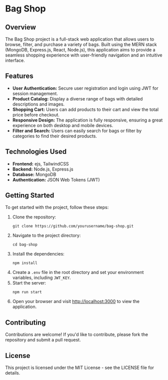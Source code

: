 <h1>Bag Shop</h1>

<h2>Overview</h2>
<p>The Bag Shop project is a full-stack web application that allows users to browse, filter, and purchase a variety of bags. Built using the MERN stack (MongoDB, Express.js, React, Node.js), this application aims to provide a seamless shopping experience with user-friendly navigation and an intuitive interface.</p>

<h2>Features</h2>
<ul>
    <li><strong>User Authentication:</strong> Secure user registration and login using JWT for session management.</li>
    <li><strong>Product Catalog:</strong> Display a diverse range of bags with detailed descriptions and images.</li>
    <li><strong>Shopping Cart:</strong> Users can add products to their cart and view the total price before checkout.</li>
    <li><strong>Responsive Design:</strong> The application is fully responsive, ensuring a great experience on both desktop and mobile devices.</li>
    <li><strong>Filter and Search:</strong> Users can easily search for bags or filter by categories to find their desired products.</li>
</ul>

<h2>Technologies Used</h2>
<ul>
    <li><strong>Frontend:</strong> ejs, TailwindCSS</li>
    <li><strong>Backend:</strong> Node.js, Express.js</li>
    <li><strong>Database:</strong> MongoDB</li>
    <li><strong>Authentication:</strong> JSON Web Tokens (JWT)</li>
</ul>

<h2>Getting Started</h2>
<p>To get started with the project, follow these steps:</p>
<ol>
    <li>Clone the repository:
        <pre><code>git clone https://github.com/yourusername/bag-shop.git</code></pre>
    </li>
    <li>Navigate to the project directory:
        <pre><code>cd bag-shop</code></pre>
    </li>
    <li>Install the dependencies:
        <pre><code>npm install</code></pre>
    </li>
    <li>Create a <code>.env</code> file in the root directory and set your environment variables, including <code>JWT_KEY</code>.</li>
    <li>Start the server:
        <pre><code>npm run start</code></pre>
    </li>
    <li>Open your browser and visit <a href="http://localhost:3000">http://localhost:3000</a> to view the application.</li>
</ol>

<h2>Contributing</h2>
<p>Contributions are welcome! If you'd like to contribute, please fork the repository and submit a pull request.</p>

<h2>License</h2>
<p>This project is licensed under the MIT License - see the LICENSE file for details.</p>
